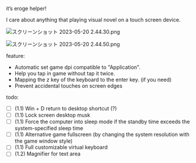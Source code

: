 it’s eroge helper!

I care about anything that playing visual novel on a touch screen device.

![スクリーンショット 2023-05-20 2.44.30.png](https://p.inari.site/usr/497/6467b5fe4463d.png)

![スクリーンショット 2023-05-20 2.44.50.png](https://p.inari.site/usr/497/6467b5fc0dce1.png)

feature:

 * Automatic set game dpi compatible to "Application".
 * Help you tap in game without tap it twice.
 * Mapping the z key of the keyboard to the enter key. (if you need)
 * Prevent accidental touches on screen edges

todo:

 - [ ] (1.1) Win + D return to desktop shortcut (?)
 - [ ] (1.1) Lock screen desktop musk
 - [ ] (1.1) Force the computer into sleep mode if the standby time exceeds the system-specified sleep time
 - [ ] (1.1) Alternative game fullscreen (by changing the system resolution with the game window style)
 - [ ] (1.1) Full customizable virtual keyboard
 - [ ] (1.2) Magnifier for text area
